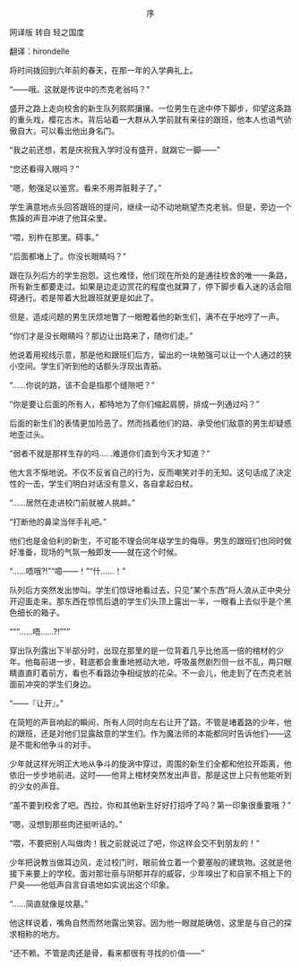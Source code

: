 <p align="center">序</p>

网译版 转自 轻之国度

翻译：hirondelle

将时间拨回到六年前的春天，在那一年的入学典礼上。

“——哦。这就是传说中的杰克老翁吗？”

盛开之路上走向校舍的新生队列熙熙攘攘。一位男生在途中停下脚步，仰望这条路的重头戏，樱花古木。背后站着一大群从入学前就有来往的跟班，他本人也语气骄傲自大，可以看出他出身名门。

“我之前还想，若是庆祝我入学时没有盛开，就踹它一脚——”

“您还看得入眼吗？”

“嗯，勉强足以鉴赏。看来不用弄脏鞋子了。”

学生满意地点头回答跟班的提问，继续一动不动地眺望杰克老翁。但是，旁边一个焦躁的声音冲进了他耳朵里。

“喂，别杵在那里。碍事。”

“后面都堵上了。你没长眼睛吗？”

跟在队列后方的学生抱怨。这也难怪，他们现在所处的是通往校舍的唯一一条路，所有新生都要走过。如果是边走边赏花的程度也就算了，停下脚步看入迷的话会阻碍通行。若是带着大批跟班就更是如此了。

但是，造成问题的男生厌烦地瞥了一眼瞪着他的新生们，满不在乎地哼了一声。

“你们才是没长眼睛吗？那边让出路来了，随你们走。”

他说着用视线示意，那是他和跟班们后方，留出的一块勉强可以让一个人通过的狭小空间。学生们听到他的话额头浮现出青筋。

“……你说的路，该不会是指那个缝隙吧？”

“你是要让后面的所有人，都特地为了你们缩起肩膀，排成一列通过吗？”

后面的新生们的表情更加险恶了。然而挡着他们的路、承受他们敌意的男生却疑惑地歪过头。

“弱者不就是那样生存的吗……难道你们直到今天才知道？”

他大言不惭地说。不仅不反省自己的行为，反而嘲笑对手的无知。这句话成了决定性的一击，学生们明白对话没有意义，各自拿起白杖。

“……居然在走进校门前就被人挑衅。”

“打断他的鼻梁当伴手礼吧。”

他们也是金伯利的新生，不可能不理会同年级学生的侮辱。男生的跟班们也同时做好准备，现场的气氛一触即发——就在这个时候。

“……唔哦?!”“噫——！”“什……！”

队列后方突然发出惨叫。学生们惊讶地看过去，只见“某个东西”将人浪从正中央分开迎面走来。那东西在惊慌后退的学生们头顶上露出一半，一眼看上去似乎是个黑色细长的箱子。

“““……唔……?!”””

穿出队列露出下半部分时，出现在那里的是一位背着几乎比他高一倍的棺材的少年。他每前进一步，鞋底都会重重地撼动大地，呼吸虽然剧烈但一丝不乱，两只眼睛直直盯着前方，看也不看路边争相绽放的花朵。不一会儿，他走到了在杰克老翁面前冲突的学生们身边。

“——『让开』。”

在简短的声音响起的瞬间，所有人同时向左右让开了路。不管是堵着路的少年，他的跟班，还是对他们显露敌意的学生们。作为魔法师的本能都同时告诉他们——这是不能和他争斗的对手。

少年就这样光明正大地从争斗的旋涡中穿过，周围的新生们全都和他拉开距离，他依旧一步步地前进。这时——他背上棺材突然发出声音。那是这世上只有他能听到的少女的声音。

“差不要到校舍了吧。西拉，你和其他新生好好打招呼了吗？第一印象很重要哦？”

“嗯，没想到那些肉还挺听话的。”

“喂，不要把别人叫做肉！我之前就说过了吧，你这样会交不到朋友的！”

少年把说教当做耳边风，走过校门时，眼前耸立着一个要塞般的建筑物。这就是他接下来要上的学校。面对那壮丽与阴郁并存的威容，少年嗅出了和自家不相上下的尸臭——他低声自言自语地如实说出这个印象。

“……简直就像是坟墓。”

他这样说着，嘴角自然而然地露出笑容。因为他一眼就能确信，这里是与自己的探求相称的地方。

“还不赖。不管是肉还是骨，看来都很有寻找的价值——”

